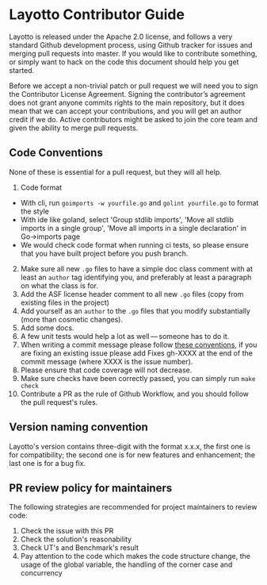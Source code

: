 # Layotto Contributor Guide

Layotto is released under the Apache 2.0 license, and follows a very standard Github development process, using Github tracker for issues and merging pull requests into master. If you would like to contribute something,  or simply want to hack on the code this document should help you get started.

Before we accept a non-trivial patch or pull request we will need you to sign the Contributor License Agreement. Signing the contributor’s agreement does not grant anyone commits rights to the main repository, but it does mean that we can accept your contributions, and you will get an author credit if we do. Active contributors might be asked to join the core team and given the ability to merge pull requests.

## Code Conventions

None of these is essential for a pull request, but they will all help.

1. Code format
- With cli, run `goimports -w yourfile.go` and `golint yourfile.go` to format the style
- With ide like goland, select 'Group stdlib imports', 'Move all stdlib imports in a single group', 'Move all imports in a single declaration' in Go->imports page
- We would check code format when running ci tests, so please ensure that you have built project before you push branch.
2. Make sure all new `.go` files to have a simple doc class comment
   with at least an `author` tag identifying you, and preferably at least a
   paragraph on what the class is for.
3. Add the ASF license header comment to all new `.go` files (copy from existing files in the project)
4. Add yourself as an `author` to the `.go` files that you modify substantially (more than cosmetic changes).
5. Add some docs.
6. A few unit tests would help a lot as well — someone has to do it.
7. When writing a commit message please follow [these conventions](https://tbaggery.com/2008/04/19/a-note-about-git-commit-messages.html), if you are fixing an existing issue please add Fixes gh-XXXX at the end of the commit message (where XXXX is the issue number).
8. Please ensure that code coverage will not decrease.
9. Make sure checks have been correctly passed, you can simply run `make check`
10. Contribute a PR as the rule of Github Workflow, and you should follow the pull request's rules.

## Version naming convention

Layotto's version contains three-digit with the format x.x.x, the first one is for compatibility; the second one is for new features and enhancement; the last one is for a bug fix.

## PR review policy for maintainers

The following strategies are recommended for project maintainers to review code:

1. Check the issue with this PR
2. Check the solution's reasonability
3. Check UT's and Benchmark's result
4. Pay attention to the code which makes the code structure change, the usage of the global variable, the handling of the corner case and concurrency